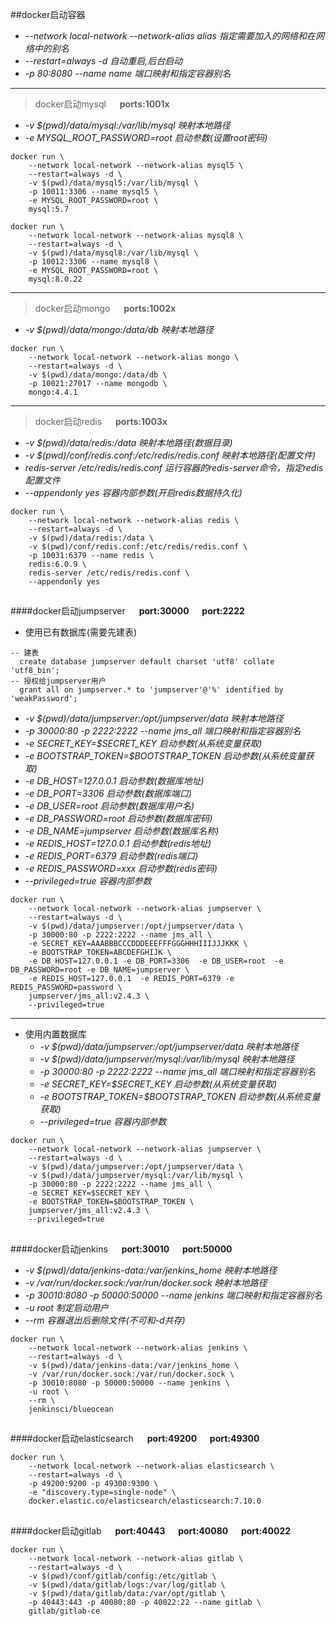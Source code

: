 ##docker启动容器
* *--network local-network --network-alias alias  指定需要加入的网络和在网络中的别名*
* *--restart=always -d 自动重启,后台启动*
* *-p 80:8080 --name name 端口映射和指定容器别名*
---
>docker启动mysql &emsp; **ports:1001x**
* *-v $(pwd)/data/mysql:/var/lib/mysql 映射本地路径*
* *-e MYSQL_ROOT_PASSWORD=root 启动参数(设置root密码)*
```
docker run \
    --network local-network --network-alias mysql5 \
    --restart=always -d \
    -v $(pwd)/data/mysql5:/var/lib/mysql \
    -p 10011:3306 --name mysql5 \
    -e MYSQL_ROOT_PASSWORD=root \
    mysql:5.7
```
``` shell script
docker run \
    --network local-network --network-alias mysql8 \
    --restart=always -d \
    -v $(pwd)/data/mysql8:/var/lib/mysql \
    -p 10012:3306 --name mysql8 \
    -e MYSQL_ROOT_PASSWORD=root \
    mysql:8.0.22 
```
---
>docker启动mongo &emsp; **ports:1002x**
* *-v $(pwd)/data/mongo:/data/db 映射本地路径*
```
docker run \
    --network local-network --network-alias mongo \
    --restart=always -d \
    -v $(pwd)/data/mongo:/data/db \
    -p 10021:27017 --name mongodb \
    mongo:4.4.1
```
---
>docker启动redis &emsp; **ports:1003x**
* *-v $(pwd)/data/redis:/data 映射本地路径(数据目录)*
* *-v $(pwd)/conf/redis.conf:/etc/redis/redis.conf 映射本地路径(配置文件)*
* *redis-server /etc/redis/redis.conf 运行容器的redis-server命令，指定redis配置文件*
* *--appendonly yes 容器内部参数(开启redis数据持久化)*
```
docker run \
    --network local-network --network-alias redis \
    --restart=always -d \
    -v $(pwd)/data/redis:/data \
    -v $(pwd)/conf/redis.conf:/etc/redis/redis.conf \
    -p 10031:6379 --name redis \
    redis:6.0.9 \
    redis-server /etc/redis/redis.conf \
    --appendonly yes
```
##
####docker启动jumpserver &emsp; **port:30000 &emsp; port:2222**
* 使用已有数据库(需要先建表)
``` mysql
-- 建表 
  create database jumpserver default charset 'utf8' collate 'utf8_bin';
-- 授权给jumpserver用户 
  grant all on jumpserver.* to 'jumpserver'@'%' identified by 'weakPassword';
```
  * *-v $(pwd)/data/jumpserver:/opt/jumpserver/data 映射本地路径*
  * *-p 30000:80 -p 2222:2222 --name jms_all 端口映射和指定容器别名*
  * *-e SECRET_KEY=$SECRET_KEY 启动参数(从系统变量获取)*
  * *-e BOOTSTRAP_TOKEN=$BOOTSTRAP_TOKEN 启动参数(从系统变量获取)*
  * *-e DB_HOST=127.0.0.1 启动参数(数据库地址)*
  * *-e DB_PORT=3306 启动参数(数据库端口)*
  * *-e DB_USER=root 启动参数(数据库用户名)*
  * *-e DB_PASSWORD=root 启动参数(数据库密码)*
  * *-e DB_NAME=jumpserver 启动参数(数据库名称)*
  * *-e REDIS_HOST=127.0.0.1 启动参数(redis地址)*
  * *-e REDIS_PORT=6379 启动参数(redis端口)*
  * *-e REDIS_PASSWORD=xxx 启动参数(redis密码)*
  * *--privileged=true 容器内部参数*
```
docker run \
    --network local-network --network-alias jumpserver \
    --restart=always -d \
    -v $(pwd)/data/jumpserver:/opt/jumpserver/data \
    -p 30000:80 -p 2222:2222 --name jms_all \
    -e SECRET_KEY=AAABBBCCCDDDEEEFFFGGGHHHIIIJJJKKK \
    -e BOOTSTRAP_TOKEN=ABCDEFGHIJK \
    -e DB_HOST=127.0.0.1 -e DB_PORT=3306  -e DB_USER=root  -e DB_PASSWORD=root -e DB_NAME=jumpserver \
    -e REDIS_HOST=127.0.0.1  -e REDIS_PORT=6379 -e REDIS_PASSWORD=password \
    jumpserver/jms_all:v2.4.3 \
    --privileged=true
```
---
* 使用内置数据库
  * *-v $(pwd)/data/jumpserver:/opt/jumpserver/data 映射本地路径*
  * *-v $(pwd)/data/jumpserver/mysql:/var/lib/mysql 映射本地路径*
  * *-p 30000:80 -p 2222:2222 --name jms_all 端口映射和指定容器别名*
  * *-e SECRET_KEY=$SECRET_KEY 启动参数(从系统变量获取)*
  * *-e BOOTSTRAP_TOKEN=$BOOTSTRAP_TOKEN 启动参数(从系统变量获取)*
  * *--privileged=true 容器内部参数*
```
docker run \
    --network local-network --network-alias jumpserver \
    --restart=always -d \
    -v $(pwd)/data/jumpserver:/opt/jumpserver/data \
    -v $(pwd)/data/jumpserver/mysql:/var/lib/mysql \
    -p 30000:80 -p 2222:2222 --name jms_all \
    -e SECRET_KEY=$SECRET_KEY \
    -e BOOTSTRAP_TOKEN=$BOOTSTRAP_TOKEN \
    jumpserver/jms_all:v2.4.3 \
    --privileged=true 
```
##
####docker启动jenkins &emsp; **port:30010 &emsp; port:50000**
  * *-v $(pwd)/data/jenkins-data:/var/jenkins_home 映射本地路径*
  * *-v /var/run/docker.sock:/var/run/docker.sock 映射本地路径*
  * *-p 30010:8080  -p 50000:50000 --name jenkins 端口映射和指定容器别名*
  * *-u root 制定启动用户*
  * *--rm 容器退出后删除文件(不可和-d共存)*
```
docker run \
    --network local-network --network-alias jenkins \
    --restart=always -d \
    -v $(pwd)/data/jenkins-data:/var/jenkins_home \
    -v /var/run/docker.sock:/var/run/docker.sock \
    -p 30010:8080 -p 50000:50000 --name jenkins \
    -u root \
    --rm \
    jenkinsci/blueocean 
```
##
####docker启动elasticsearch &emsp; **port:49200 &emsp; port:49300**
```
docker run \
    --network local-network --network-alias elasticsearch \
    --restart=always -d \
    -p 49200:9200 -p 49300:9300 \
    -e "discovery.type=single-node" \
    docker.elastic.co/elasticsearch/elasticsearch:7.10.0
```
##
####docker启动gitlab &emsp; **port:40443 &emsp; port:40080 &emsp; port:40022**
```
docker run \
    --network local-network --network-alias gitlab \
    --restart=always -d \
    -v $(pwd)/conf/gitlab/config:/etc/gitlab \
    -v $(pwd)/data/gitlab/logs:/var/log/gitlab \
    -v $(pwd)/data/gitlab/data:/var/opt/gitlab \
    -p 40443:443 -p 40080:80 -p 40022:22 --name gitlab \
    gitlab/gitlab-ce
```

